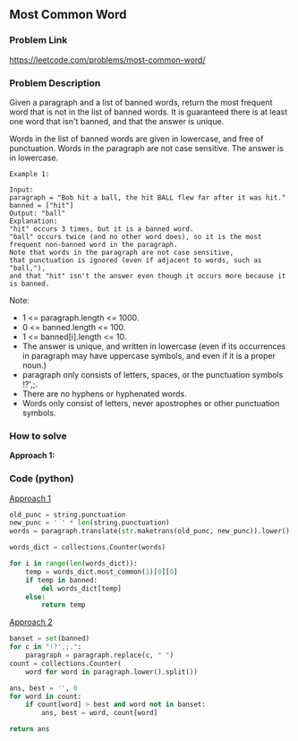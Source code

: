 ## Most Common Word

### Problem Link

https://leetcode.com/problems/most-common-word/

### Problem Description 

Given a paragraph and a list of banned words, return the most frequent word that is not in the list of banned words.  It is guaranteed there is at least one word that isn't banned, and that the answer is unique.

Words in the list of banned words are given in lowercase, and free of punctuation.  Words in the paragraph are not case sensitive.  The answer is in lowercase.

```
Example 1: 

Input: 
paragraph = "Bob hit a ball, the hit BALL flew far after it was hit."
banned = ["hit"]
Output: "ball"
Explanation: 
"hit" occurs 3 times, but it is a banned word.
"ball" occurs twice (and no other word does), so it is the most frequent non-banned word in the paragraph. 
Note that words in the paragraph are not case sensitive,
that punctuation is ignored (even if adjacent to words, such as "ball,"), 
and that "hit" isn't the answer even though it occurs more because it is banned.

```

Note:

* 1 <= paragraph.length <= 1000.
* 0 <= banned.length <= 100.
* 1 <= banned[i].length <= 10.
* The answer is unique, and written in lowercase (even if its occurrences in paragraph may have uppercase symbols, and even if it is a proper noun.)
* paragraph only consists of letters, spaces, or the punctuation symbols !?',;.
* There are no hyphens or hyphenated words.
* Words only consist of letters, never apostrophes or other punctuation symbols.

### How to solve 

**Approach 1:** 


### Code (python)

[Approach 1](https://github.com/yanray/leetcode/blob/master/problems/0819Most_Common_Word/0819Most_Common_Word1.py)

```python
old_punc = string.punctuation
new_punc = ' ' * len(string.punctuation)
words = paragraph.translate(str.maketrans(old_punc, new_punc)).lower().split()

words_dict = collections.Counter(words)

for i in range(len(words_dict)):
    temp = words_dict.most_common(1)[0][0]
    if temp in banned:
        del words_dict[temp]
    else:
        return temp
```


[Approach 2](https://github.com/yanray/leetcode/blob/master/problems/0819Most_Common_Word/0819Most_Common_Word2.py)

```python
banset = set(banned)
for c in "!?',;.":
    paragraph = paragraph.replace(c, " ")
count = collections.Counter(
    word for word in paragraph.lower().split())

ans, best = '', 0
for word in count:
    if count[word] > best and word not in banset:
        ans, best = word, count[word]

return ans
```

